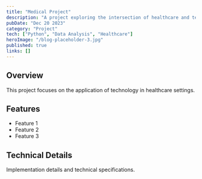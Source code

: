 ```yaml
---
title: "Medical Project"
description: "A project exploring the intersection of healthcare and technology"
pubDate: "Dec 20 2023"
category: "Project"
tech: ["Python", "Data Analysis", "Healthcare"]
heroImage: "/blog-placeholder-3.jpg"
published: true
links: []
---
```


## Overview

This project focuses on the application of technology in healthcare settings.

## Features

- Feature 1
- Feature 2
- Feature 3

## Technical Details

Implementation details and technical specifications. 